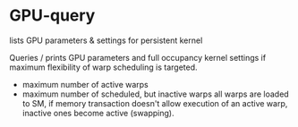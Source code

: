 # GPU-query
lists GPU parameters & settings for persistent kernel

Queries / prints GPU parameters and full occupancy kernel settings if maximum flexibility of warp scheduling is targeted.
- maximum number of active warps
- maximum number of scheduled, but inactive warps 
   all warps are loaded to SM, if memory transaction doesn't allow execution of an active warp, inactive ones become active (swapping). 

